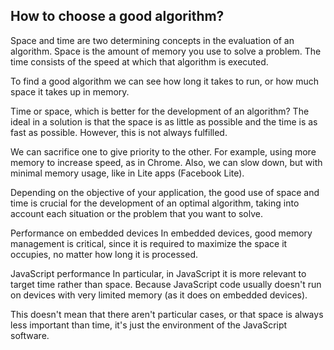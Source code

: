## How to choose a good algorithm?

Space and time are two determining concepts in the evaluation of an algorithm. Space is the amount of memory you use to solve a problem. The time consists of the speed at which that algorithm is executed.

To find a good algorithm we can see how long it takes to run, or how much space it takes up in memory.

Time or space, which is better for the development of an algorithm?
The ideal in a solution is that the space is as little as possible and the time is as fast as possible. However, this is not always fulfilled.

We can sacrifice one to give priority to the other. For example, using more memory to increase speed, as in Chrome. Also, we can slow down, but with minimal memory usage, like in Lite apps (Facebook Lite).

Depending on the objective of your application, the good use of space and time is crucial for the development of an optimal algorithm, taking into account each situation or the problem that you want to solve.

Performance on embedded devices
In embedded devices, good memory management is critical, since it is required to maximize the space it occupies, no matter how long it is processed.

JavaScript performance
In particular, in JavaScript it is more relevant to target time rather than space. Because JavaScript code usually doesn't run on devices with very limited memory (as it does on embedded devices).

This doesn't mean that there aren't particular cases, or that space is always less important than time, it's just the environment of the JavaScript software.